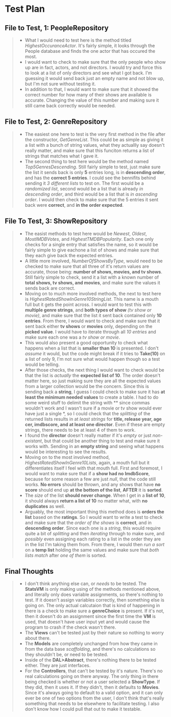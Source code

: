 # **Test Plan**

## File to Test, 1: **PeopleRepository**
>* What I would need to test here is the method titled *HighestOccuranceActor*. It's fairly simple, it looks through the People database and finds the one actor that has occured the most. 
>* I would want to check to make sure that the only people who show up are in fact, actors, and not directors. I would try and force this to look at a list of only directors and see what I got back. I'm guessing it would send back just an empty name and not blow up, but I'm not sure without testing it. 
>* In addition to that, I would want to make sure that it showed the correct number for how many of their shows are available is accurate. Changing the value of this number and making sure it still came back correctly would be needed.

## File to Test, 2: **GenreRepository**
>* The easiest one here to test is the very first method in the file after the constructor, *GetGenreList*. This could be as simple as giving it a list with a bunch of string values, what they actuallly say doesn't really matter, and make sure that this funciton returns a list of strings that matches what I gave it.	
>* The second thing to test here would be the method named *Top5GenresDescending*. Still fairly simple to test, just make sure the list it sends back is only **5** entries long, is in **descending order**, and has the **correct 5 entries**. I could see the bennifits behind sending it *3 different lists* to test on. The first would be a *randomized list*, second would be a list that is already *in descending order*, and third would be a list that is *in ascending order*. I would then check to make sure that the 5 entries it sent back were **correct**, and **in the order expected**. 

## File To Test, 3: **ShowRepository**

>* The easist methods to test here would be *Newest*, *Oldest*, *MostIMDBVotes*, and *HighestTMDBPopularity*. Each one only checks for a single entry that satisfies the name, so it would be fairly simple to give eachone a list of shows and make sure that they each give back the expected entries.
>* A little more involved, *NumberOfShowsByType*, would need to be checked to make sure that all three of it's return values are accurate, those being:  **number of shows, movies, and tv shows**. Still fairly simple to check, send it a list with a known number of **total shows, tv shows, and movies**, and make sure the values it sends back are correct.
>* Moving on to much more involved methods, the next to test here is *HighestRatedShowInGenre10StringList*. This name is a mouth full but it gets the point across. I would want to test this with **multiple genre strings**, and **both types of show** *(tv show or movie)*, and make sure that the list it sent back contained only **10 entries**. From there, I would want to check and make sure that it sent back either **tv shows** or **movies** only, depending on the **picked value**. I would have to iterate through all *10 entries* and make sure each one was a *tv show or movie*. 
>* This would also present a good opportunity to check what happens when a list that is **smaller than 10** is presented. I don't *assume* it would, but the code might break if it tries to **Take(10)** on a list of only 9, I'm not sure what would happen though so a test would be telling. 
>* After those checks, the next thing I would want to check would be that the list is *actually* the **expected list of 10**. The order doesn't matter here, so just making sure they are all the expected values from a larger collection would be the concern. Since this is sending back a **string**, I guess I could check to make sure it has **at least the minimum needed values** to create a table. I had to do some weird stuff to delimit the string with ** since commas wouldn't work and I wasn't sure if a movie or tv show would ever have just a single *, so I could check that the *splitting* of the returned lists results in at *least strings* for **title, release year, age cer, imdbscore, and at least one director**. Even if these are empty strings, there needs to be at least 4 of them to work. 
>* I found the **director** doesn't really matter if it's *empty* or just *non-existant*, but that could be another thing to test and make sure it works with. Sending in an **empty string** and seeing what happens would be interesting to see the results. 
>* Moving on to the most involved method, *HighestRatedShowInGenre10Lists*, again, a mouth full but it differentiates itself I feel with that mouth full. First and foremost, I would want to make sure that if a **show had no ImdbScore**, because for some reason a few are just *null*, that the code still works. **No errors** should be thrown, and any shows that have **no score** should end up **at the bottom of the list**, **AFTER** it is **sorted**. 
>* The *size* of the list **should never change**. When I get in a **list of 10**, it should always **return a list of 10** no matter what, with **no duplicates** as well. 
>* Arguably, the most important thing this method does is **orders the list** based on the **ratings**. So I would want to write a test to check and make sure that the *order of the shows* is **correct**, and in **descending order**. Since each one is a *string*, this would require quite a bit of *splitting* and then *iterating* through to make sure, and *possibly* even assigning each rating to a list in the order they are in the list I'm taking them from. From there, I would then *run a sort* on a **temp list** holding the same values and make sure that *both lists match* after *one of them* is sorted. 

## Final Thoughts
>* I don't think anything else can, or *needs* to be tested. The **StatsVM** is only making using of the methods mentioned above, and literally only does variable assignments, so there's nothing to test. If it doesn't assign variables correctly, then something else is going on. The only actual calcutaion that is kind of happening in there is a check to make sure a **genreChoice** is present. If it's not, then it doesn't do an assignment since the first time the **VM** is used, that doesn't have user input yet and would cause the program to crash if the check wasn't there.
>* The **Views** can't be tested just by their nature so nothing to worry about there.
>* The **Models** are completely unchanged from how they came in from the data base *scaffolding*, and there's no calculations so they shouldn't be, or need to be tested.
>* Inside of the **DAL>Abstract**, there's nothing there to be tested either. They are just interfaces.
>* For the **Controllers**, that can't be tested by it's nature. There's no real calculations going on there anyway. The only thing in there being checked is whether or not a user selected a **ShowType**. If they did, then it uses it. If they didn't, then it defaults to **Movies**. Since it's always going to default to a valid option, and it can only ever be one of two options from the user, I don't think that's really something that needs to be elsewhere to facilitate testing. I also don't know how I could pull that out to make it testable.